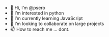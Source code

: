 - 👋 Hi, I’m @psero
- 👀 I’m interested in python
- 🌱 I’m currently learning JavaScript
- 💞️ I’m looking to collaborate on large projects
- 📫 How to reach me ... dont.

